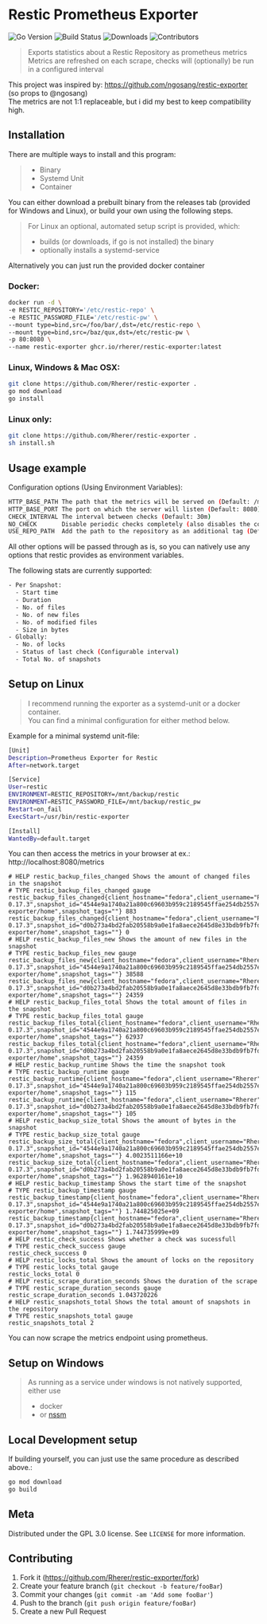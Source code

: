 # Restic Prometheus Exporter
![Go Version][go-vers]
![Build Status][build-stat]
![Downloads][github-downloads]
![Contributors][github-contribs]

> Exports statistics about a Restic Repository as prometheus metrics  
> Metrics are refreshed on each scrape, checks will (optionally) be run in a configured interval  

This project was inspired by: https://github.com/ngosang/restic-exporter (so props to @ngosang)  
The metrics are not 1:1 replaceable, but i did my best to keep compatibility high.  

## Installation

 There are multiple ways to install and this program:
> - Binary
> - Systemd Unit
> - Container

You can either download a prebuilt binary from the releases tab (provided for Windows and Linux), or build your own using the following steps.  
> For Linux an optional, automated setup script is provided, which:
> - builds (or downloads, if go is not installed) the binary
> - optionally installs a systemd-service

Alternatively you can just run the provided docker container

### Docker:

```sh
docker run -d \ 
-e RESTIC_REPOSITORY='/etc/restic-repo' \
-e RESTIC_PASSWORD_FILE='/etc/restic-pw' \
--mount type=bind,src=/foo/bar/,dst=/etc/restic-repo \
--mount type=bind,src=/baz/qux,dst=/etc/restic-pw \
-p 80:8080 \
--name restic-exporter ghcr.io/rherer/restic-exporter:latest
```

### Linux, Windows & Mac OSX:

```sh
git clone https://github.com/Rherer/restic-exporter .
go mod download
go install
```

### Linux only:

```sh
git clone https://github.com/Rherer/restic-exporter .
sh install.sh
```

## Usage example

Configuration options (Using Environment Variables):

```sh
HTTP_BASE_PATH The path that the metrics will be served on (Default: /metrics)
HTTP_BASE_PORT The port on which the server will listen (Default: 8080)
CHECK_INTERVAL The interval between checks (Default: 30m)
NO_CHECK       Disable periodic checks completely (also disables the corresponding metric) (Default: false)
USE_REPO_PATH  Add the path to the repository as an additional tag (Default: false)
```

All other options will be passed through as is, so you can natively use any options that restic provides as environment variables. 

The following stats are currently supported:
```sh 
- Per Snapshot:
  - Start time
  - Duration
  - No. of files
  - No. of new files
  - No. of modified files
  - Size in bytes
- Globally:
  - No. of locks
  - Status of last check (Configurable interval)
  - Total No. of snapshots
``` 

## Setup on Linux

> I recommend running the exporter as a systemd-unit or a docker container.  
> You can find a minimal configuration for either method below.

Example for a minimal systemd unit-file:
```sh
[Unit]
Description=Prometheus Exporter for Restic
After=network.target

[Service]
User=restic
ENVIRONMENT=RESTIC_REPOSITORY=/mnt/backup/restic
ENVIRONMENT=RESTIC_PASSWORD_FILE=/mnt/backup/restic_pw
Restart=on_fail
ExecStart=/usr/bin/restic-exporter

[Install]
WantedBy=default.target
```

You can then access the metrics in your browser at ex.: http://localhost:8080/metrics
```
# HELP restic_backup_files_changed Shows the amount of changed files in the snapshot
# TYPE restic_backup_files_changed gauge
restic_backup_files_changed{client_hostname="fedora",client_username="Rherer",client_version="restic 0.17.3",snapshot_id="4544e9a1740a21a800c69603b959c2189545ffae254db2557ef6b26b6835c8cb",snapshot_paths="/run/host/var/mnt/data/distrobox/restic-exporter/home",snapshot_tags=""} 883
restic_backup_files_changed{client_hostname="fedora",client_username="Rherer",client_version="restic 0.17.3",snapshot_id="d0b273a4bd2fab20558b9a0e1fa8aece2645d8e33bdb9fb7fd5fe7df3de123cd",snapshot_paths="/run/host/var/mnt/data/distrobox/restic-exporter/home",snapshot_tags=""} 0
# HELP restic_backup_files_new Shows the amount of new files in the snapshot
# TYPE restic_backup_files_new gauge
restic_backup_files_new{client_hostname="fedora",client_username="Rherer",client_version="restic 0.17.3",snapshot_id="4544e9a1740a21a800c69603b959c2189545ffae254db2557ef6b26b6835c8cb",snapshot_paths="/run/host/var/mnt/data/distrobox/restic-exporter/home",snapshot_tags=""} 38588
restic_backup_files_new{client_hostname="fedora",client_username="Rherer",client_version="restic 0.17.3",snapshot_id="d0b273a4bd2fab20558b9a0e1fa8aece2645d8e33bdb9fb7fd5fe7df3de123cd",snapshot_paths="/run/host/var/mnt/data/distrobox/restic-exporter/home",snapshot_tags=""} 24359
# HELP restic_backup_files_total Shows the total amount of files in the snapshot
# TYPE restic_backup_files_total gauge
restic_backup_files_total{client_hostname="fedora",client_username="Rherer",client_version="restic 0.17.3",snapshot_id="4544e9a1740a21a800c69603b959c2189545ffae254db2557ef6b26b6835c8cb",snapshot_paths="/run/host/var/mnt/data/distrobox/restic-exporter/home",snapshot_tags=""} 62937
restic_backup_files_total{client_hostname="fedora",client_username="Rherer",client_version="restic 0.17.3",snapshot_id="d0b273a4bd2fab20558b9a0e1fa8aece2645d8e33bdb9fb7fd5fe7df3de123cd",snapshot_paths="/run/host/var/mnt/data/distrobox/restic-exporter/home",snapshot_tags=""} 24359
# HELP restic_backup_runtime Shows the time the snapshot took
# TYPE restic_backup_runtime gauge
restic_backup_runtime{client_hostname="fedora",client_username="Rherer",client_version="restic 0.17.3",snapshot_id="4544e9a1740a21a800c69603b959c2189545ffae254db2557ef6b26b6835c8cb",snapshot_paths="/run/host/var/mnt/data/distrobox/restic-exporter/home",snapshot_tags=""} 115
restic_backup_runtime{client_hostname="fedora",client_username="Rherer",client_version="restic 0.17.3",snapshot_id="d0b273a4bd2fab20558b9a0e1fa8aece2645d8e33bdb9fb7fd5fe7df3de123cd",snapshot_paths="/run/host/var/mnt/data/distrobox/restic-exporter/home",snapshot_tags=""} 105
# HELP restic_backup_size_total Shows the amount of bytes in the snapshot
# TYPE restic_backup_size_total gauge
restic_backup_size_total{client_hostname="fedora",client_username="Rherer",client_version="restic 0.17.3",snapshot_id="4544e9a1740a21a800c69603b959c2189545ffae254db2557ef6b26b6835c8cb",snapshot_paths="/run/host/var/mnt/data/distrobox/restic-exporter/home",snapshot_tags=""} 4.0023511166e+10
restic_backup_size_total{client_hostname="fedora",client_username="Rherer",client_version="restic 0.17.3",snapshot_id="d0b273a4bd2fab20558b9a0e1fa8aece2645d8e33bdb9fb7fd5fe7df3de123cd",snapshot_paths="/run/host/var/mnt/data/distrobox/restic-exporter/home",snapshot_tags=""} 1.9628940161e+10
# HELP restic_backup_timestamp Shows the start time of the snapshot
# TYPE restic_backup_timestamp gauge
restic_backup_timestamp{client_hostname="fedora",client_username="Rherer",client_version="restic 0.17.3",snapshot_id="4544e9a1740a21a800c69603b959c2189545ffae254db2557ef6b26b6835c8cb",snapshot_paths="/run/host/var/mnt/data/distrobox/restic-exporter/home",snapshot_tags=""} 1.744825025e+09
restic_backup_timestamp{client_hostname="fedora",client_username="Rherer",client_version="restic 0.17.3",snapshot_id="d0b273a4bd2fab20558b9a0e1fa8aece2645d8e33bdb9fb7fd5fe7df3de123cd",snapshot_paths="/run/host/var/mnt/data/distrobox/restic-exporter/home",snapshot_tags=""} 1.744735999e+09
# HELP restic_check_success Shows whether a check was sucessfull
# TYPE restic_check_success gauge
restic_check_success 0
# HELP restic_locks_total Shows the amount of locks on the repository
# TYPE restic_locks_total gauge
restic_locks_total 0
# HELP restic_scrape_duration_seconds Shows the duration of the scrape
# TYPE restic_scrape_duration_seconds gauge
restic_scrape_duration_seconds 1.043720226
# HELP restic_snapshots_total Shows the total amount of snapshots in the repository
# TYPE restic_snapshots_total gauge
restic_snapshots_total 2
```

You can now scrape the metrics endpoint using prometheus.

## Setup on Windows

> As running as a service under windows is not natively supported, either use 
> - docker 
> - or [nssm](https://nssm.cc/)

## Local Development setup

If building yourself, you can just use the same procedure as described above.:

```sh
go mod download
go build
```

## Meta

Distributed under the GPL 3.0 license. See ``LICENSE`` for more information.

## Contributing

1. Fork it (<https://github.com/Rherer/restic-exporter/fork>)
2. Create your feature branch (`git checkout -b feature/fooBar`)
3. Commit your changes (`git commit -am 'Add some fooBar'`)
4. Push to the branch (`git push origin feature/fooBar`)
5. Create a new Pull Request

<!-- Markdown link & img dfn's -->
[go-vers]: https://img.shields.io/github/go-mod/go-version/Rherer/restic-exporter
[build-stat]: https://img.shields.io/github/actions/workflow/status/Rherer/restic-exporter/build-release-binaries.yaml
[github-downloads]: https://img.shields.io/github/downloads/Rherer/restic-exporter/total
[github-contribs]: https://img.shields.io/github/contributors/Rherer/restic-exporter
